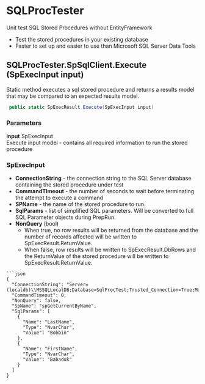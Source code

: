 # SQLProcTester
Unit test SQL Stored Procedures without EntityFramework
* Test the stored procedures in your existing database
* Faster to set up and easier to use than Microsoft SQL Server Data Tools

## SQLProcTester.SpSqlClient.Execute (SpExecInput input)
Static method executes a sql stored procedure and returns a results model that may be compared to an expected results model.


```C#
 public static SpExecResult Execute(SpExecInput input)
```

### Parameters
**input** SpExecInput
<br/> Execute input model - contains all required information to run the stored procedure


### SpExecInput
* **ConnectionString** - the connection string to the SQL Server database containing the stored procedure under test
* **CommandTImeout** - the number of seconds to wait before terminating the attempt to execute a command
* **SPName** - the name of the stored procedure to run.
* **SqlParams** - list of simplified SQL parameters. Will be converted to full SQL Parameter objects during PrepRun. 
* **NonQuery** (bool) 
   * When true, no row results will be returned from the database and the number of records affected will be written to SpExecResult.ReturnValue.
   * When false, row results will be written to SpExecResult.DbRows and the ReturnValue of the stored procedure will be written to SpExecResult.ReturnValue.
```
```json
{
  "ConnectionString": "Server=(localdb)\\MSSQLLocalDB;Database=SqlProcTest;Trusted_Connection=True;MultipleActiveResultSets=true",
  "CommandTimeout": 0,
  "NonQuery": false,
  "SpName": "spGetCurrentByName",
  "SqlParams": [
    {
      "Name": "LastName",
      "Type": "NvarChar",
      "Value": "Bobbin"
    },
    {
      "Name": "FirstName",
      "Type": "NvarChar",
      "Value": "Babaduk"
    }
  ]
}
```

